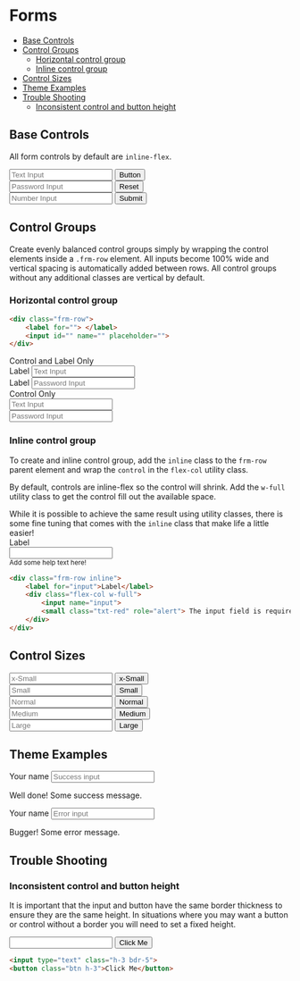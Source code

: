# Forms

<!-- TOC -->

- [Base Controls](#base-controls)
- [Control Groups](#control-groups)
    - [Horizontal control group](#horizontal-control-group)
    - [Inline control group](#inline-control-group)
- [Control Sizes](#control-sizes)
- [Theme Examples](#theme-examples)
- [Trouble Shooting](#trouble-shooting)
    - [Inconsistent control and button height](#inconsistent-control-and-button-height)

<!-- /TOC -->

<a id="markdown-base-controls" name="base-controls"></a>

## Base Controls

All form controls by default are `inline-flex`.

<div class="grid gg-1 md:cols-2">
    <div class="flex">
        <input id="input" name="input" type="text" placeholder="Text Input">
        <button type="button" class="btn w-6 ml-025">Button</button>
    </div>
    <div class="flex">
        <input id="password" name="password" type="password" placeholder="Password Input">
        <button type="reset" class="btn w-6 ml-025">Reset</button>
    </div>
    <div class="flex">
        <input id="number" name="number" type="number" placeholder="Number Input">
        <button type="submit" class="btn w-6 ml-025">Submit</button>
    </div>
</div>

<a id="markdown-control-groups" name="control-groups"></a>

## Control Groups

Create evenly balanced control groups simply by wrapping the control elements inside a `.frm-row` element. All inputs become 100% wide and vertical spacing is automatically added between rows. All control groups without any additional classes are vertical by default.

<a id="markdown-horizontal-control-group" name="horizontal-control-group"></a>

### Horizontal control group

```html
<div class="frm-row">
    <label for=""> </label>
    <input id="" name="" placeholder="">
</div>
```

<div class="bx">
    <div class="bx-title">Control and Label Only</div>
    <div class="frm-row">
        <label>Label</label>
        <input id="input" name="input" type="text" placeholder="Text Input">
    </div>
    <div class="frm-row">
        <label>Label</label>
        <input id="password" name="password" type="password" placeholder="Password Input">
    </div>
    <div class="bx-title">Control Only</div>
    <div class="frm-row">
        <input id="input" name="input" type="text" placeholder="Text Input">
    </div>
    <div class="frm-row">
        <input id="password" name="password" type="password" placeholder="Password Input">
    </div>
</div>

<a id="markdown-inline-control-group" name="inline-control-group"></a>

### Inline control group

To create and inline control group, add the `inline` class to the `frm-row` parent element and wrap the `control` in the `flex-col` utility class.

By default, controls are inline-flex so the control will shrink. Add the `w-full` utility class to get the control fill out the available space.

<div class="bx info-light">While it is possible to achieve the same result using utility classes, there is some fine tuning that comes with the <code>inline</code> class that make life a little easier!</div>

<div class="bx">
    <div class="frm-row inline">
        <label for="input">Label</label>
        <div class="flex-col w-full">
            <input name="" id="">
            <div class="help mb-025 txt-muted"> <small>Add some help text here!</small> </div>
        </div>
    </div>
</div>

```html
<div class="frm-row inline">
    <label for="input">Label</label>
    <div class="flex-col w-full">
        <input name="input">
        <small class="txt-red" role="alert"> The input field is required. </small>
    </div>
</div>
```

<a id="markdown-control-sizes" name="control-sizes"></a>

## Control Sizes

<div class="flex-col gg-1">
    <div>
        <input type="text" class="xs" placeholder="x-Small">
        <button class="ml-05 btn xs"> x-Small </button>
    </div>
    <div>
        <input type="text" class="sm" placeholder="Small">
        <button class="ml-05 btn sm"> Small </button>
    </div>
    <div>
        <input type="text" placeholder="Normal">
        <button class="ml-05 btn"> Normal </button>
    </div>
    <div>
        <input type="text" class="md" placeholder="Medium">
        <button class="ml-05 btn md"> Medium </button>
    </div>
    <div>
        <input type="text" class="lg" placeholder="Large">
        <button class="ml-05 btn lg"> Large </button>
    </div>
</div>

<a id="markdown-theme-examples" name="theme-examples"></a>

## Theme Examples

<div class="frm-row">
    <label for="success" class="txt-green ">Your name</label>
    <input type="text" id="success" class="success-light" placeholder="Success input">
    <p class="txt-green txt-sm">Well done! Some success message.</p>
</div>

<div class="frm-row">
    <label for="error" class="txt-red">Your name</label>
    <input type="text" id="error" class="danger-light" placeholder="Error input">
    <p class="txt-red txt-sm">Bugger! Some error message.</p>
</div>

<a id="markdown-trouble-shooting" name="trouble-shooting"></a>

## Trouble Shooting

<a id="markdown-inconsistent-control-and-button-height" name="inconsistent-control-and-button-height"></a>

### Inconsistent control and button height

It is important that the input and button have the same border thickness to ensure they are the
same height. In situations where you may want a button or control without a border you will need
to set a fixed height.

<div>
    <input type="text" class="h-3 bdr-5">
    <button class="btn h-3">Click Me</button>
</div>

```html
<input type="text" class="h-3 bdr-5">
<button class="btn h-3">Click Me</button>
```
